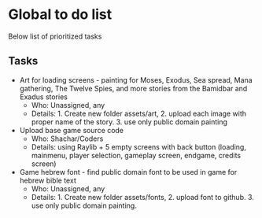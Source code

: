 # Global to do list

Below list of prioritized tasks

## Tasks

* Art for loading screens - painting for Moses, Exodus, Sea spread, Mana gathering, The Twelve Spies, and more stories from the Bamidbar and Exadus stories
  * Who: Unassigned, any
  * Details: 1. Create new folder assets/art, 2. upload each image with proper name of the story. 3. use only public domain painting
* Upload base game source code
  * Who: Shachar/Coders
  * Details: using Raylib + 5 empty screens with back button (loading, mainmenu, player selection, gameplay screen, endgame, credits screen)
* Game hebrew font - find public domain font to be used in game for hebrew bible text
  * Who: Unassigned, any
  * Details: 1. Create new folder assets/fonts, 2. upload font to github. 3. use only public domain painting.
